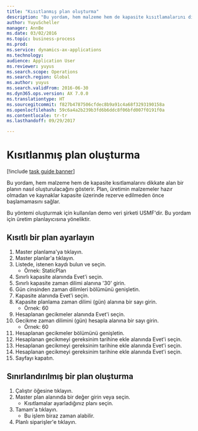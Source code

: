 ```yaml
--- 
title: "Kısıtlanmış plan oluşturma"
description: "Bu yordam, hem malzeme hem de kapasite kısıtlamalarını dikkate alan bir planın nasıl oluşturulacağını gösterir."
author: YuyuScheller
manager: AnnBe
ms.date: 03/02/2016
ms.topic: business-process
ms.prod: 
ms.service: dynamics-ax-applications
ms.technology: 
audience: Application User
ms.reviewer: yuyus
ms.search.scope: Operations
ms.search.region: Global
ms.author: yuyus
ms.search.validFrom: 2016-06-30
ms.dyn365.ops.version: AX 7.0.0
ms.translationtype: HT
ms.sourcegitcommit: f827b4787506cfdec8b9a91c4a68f3293190158a
ms.openlocfilehash: 59c6a4a2b239b3fd6b6ddc8f06bfd007f0191f0a
ms.contentlocale: tr-tr
ms.lasthandoff: 09/29/2017

---
```

# <a name="generate-a-constrained-plan"></a>Kısıtlanmış plan oluşturma

[!include [task guide banner](../../includes/task-guide-banner.md)]

Bu yordam, hem malzeme hem de kapasite kısıtlamalarını dikkate alan bir planın nasıl oluşturulacağını gösterir. Plan, üretimin malzemeler hazır olmadan ve kaynaklar kapasite üzerinde rezerve edilmeden önce başlamamasını sağlar. 

Bu yöntemi oluşturmak için kullanılan demo veri şirketi USMF'dir. Bu yordam için üretim planlayıcısına yöneliktir.


## <a name="set-up-a-constrained-plan"></a>Kısıtlı bir plan ayarlayın
1. Master planlama'ya tıklayın.
2. Master planlar'a tıklayın.
3. Listede, istenen kaydı bulun ve seçin.
    * Örnek: StaticPlan  
4. Sınırlı kapasite alanında Evet'i seçin.
5. Sınırlı kapasite zaman dilimi alanına '30' girin.
6. Gün cinsinden zaman dilimleri bölümünü genişletin.
7. Kapasite alanında Evet'i seçin.
8. Kapasite planlama zaman dilimi (gün) alanına bir sayı girin.
    * Örnek: 60  
9. Hesaplanan gecikmeler alanında Evet'i seçin.
10. Gecikme zaman dilimini (gün) hesapla alanına bir sayı girin.
    * Örnek: 60  
11. Hesaplanan gecikmeler bölümünü genişletin.
12. Hesaplanan gecikmeyi gereksinim tarihine ekle alanında Evet'i seçin.
13. Hesaplanan gecikmeyi gereksinim tarihine ekle alanında Evet'i seçin.
14. Hesaplanan gecikmeyi gereksinim tarihine ekle alanında Evet'i seçin.
15. Sayfayı kapatın.

## <a name="create-a-constrained-plan"></a>Sınırlandırılmış bir plan oluşturma
1. Çalıştır öğesine tıklayın.
2. Master plan alanında bir değer girin veya seçin.
    * Kısıtlamalar ayarladığınız planı seçin.  
3. Tamam'a tıklayın.
    * Bu işlem biraz zaman alabilir.  
4. Planlı siparişler'e tıklayın.


